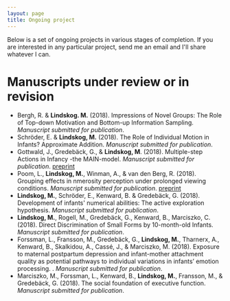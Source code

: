 ```yaml
---
layout: page
title: Ongoing project
---
```


Below is a set of ongoing projects in various stages of completion. If you are interested in any particular project, send me an email and I'll share whatever I can.



# Manuscripts under review or in revision

* Bergh, R. & **Lindskog. M.** (2018). Impressions of Novel Groups: The Role of Top-down Motivation and Bottom-up Information Sampling. *Manuscript submitted for publication*.
* Schröder, E. & **Lindskog, M.** (2018). The Role of Individual Motion in Infants? Approximate Addition. *Manuscript submitted for publication*.
* Gottwald, J., Gredebäck, G., & **Lindskog, M**. (2018). Multiple-step Actions in Infancy -the MAIN-model. *Manuscript submitted for publication*. [preprint](https://psyarxiv.com/ejbs4/) 
* Poom, L., **Lindskog, M.**, Winman, A., & van den Berg, R. (2018). Grouping effects in nmerosity perception under prolonged viewing conditions. *Manuscript submitted for publication*. [preprint](https://www.biorxiv.org/content/early/2018/11/02/460741)
* **Lindskog, M.**, Schröder, E., Kenward, B. & Gredebäck, G. (2018). Development of infants' numerical abilities: The active exploration hypothesis. *Manuscript submitted for publication*.
* **Lindskog, M.**, Rogell, M., Gredebäck, G., Kenward, B., Marciszko, C. (2018). Direct Discrimination of Small Forms by 10-month-old Infants. *Manuscript submitted for publication*.
* Forssman, L., Fransson, M., Gredebäck, G., **Lindskog, M.**, Tharnerx, A., Kenward, B., Skalkidou, A., Cassé, J., & Marciszko, M. (2018).  Exposure to maternal postpartum depression and infant-mother attachment quality as potential pathways to individual variations in infants’ emotion processing. . *Manuscript submitted for publication*.
* Marciszko, M., Forssman, L., Kenward, B., **Lindskog, M.**, Fransson, M., & Gredebäck, G. (2018). The social foundation of executive function. *Manuscript submitted for publication*.